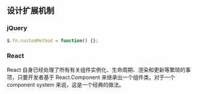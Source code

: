 ## 设计扩展机制

### jQuery

```javascript
$.fn.customMethod = function() {};
```

### React 
React 自身已经处理了所有有关组件实例化、生命周期、渲染和更新等繁琐的事项，只要开发者基于 React.Component 来继承出一个组件类。对于一个 component system 来说，这是一个经典的做法。
